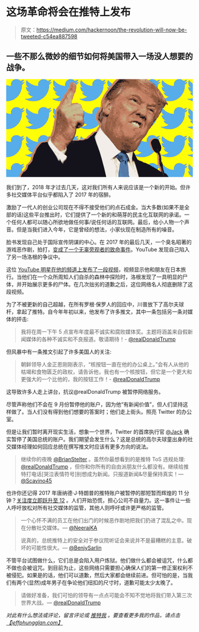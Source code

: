 # 这场革命将会在推特上发布

> 原文：<https://medium.com/hackernoon/the-revolution-will-now-be-tweeted-c54ea887598>

## 一些不那么微妙的细节如何将美国带入一场没人想要的战争。

![](img/f7d6419521ce8d370e6d45707b388b95.png)

我们到了，2018 年才过去几天，这对我们所有人来说应该是一个新的开始。但许多社交媒体平台似乎都陷入了 2017 年的宿醉。

激励了一代人的创业公司现在不得不接受他们的点石成金。当大多数(如果不是全部的话)这些平台推出时，它们提供了一个新的和萌芽的民主化互联网的承诺。一个任何人都可以随心所欲地做任何事/说任何话的互联网。最后，给小人物一个声音。但是当我们进入今年，它是曾经的想法，小家伙现在制造所有的噪音。

脸书发现自己处于国际宣传阴谋的中心。在 2017 年的最后几天，一个臭名昭著的游戏恶作剧，拍打，[变成了一个无辜旁观者的致命事件](https://www.nytimes.com/2017/12/31/us/wichita-swatting-barriss.html?_r=0)。YouTube 发现自己陷入了另一场洛根的争议中。

这位 [YouTube 明星在他的频道上发布了一段视频](https://www.theverge.com/2018/1/2/16841260/logan-paul-youtube-suicide-controversy-carelessness-online-celebrity)，视频显示他和朋友在日本旅行。当他们在一个众所周知人们自杀的森林中探险时，洛根发现了一具明显的尸体，并开始展示更多的尸体。在几次拙劣的道歉之后，这位网络名人彻底删除了这段视频。

为了不被更新的自己超越，在所有罗根·保罗人的回应中，川普放下了高尔夫球杆，拿起了推特。自今年年初以来，他发布了许多推文，其中一条包括另一条对媒体的抨击:

> 我将在周一下午 5 点宣布年度最不诚实和腐败媒体奖。主题将涵盖来自假新闻媒体的各种不诚实和不良报道。敬请期待！- [@realDonaldTrump](https://twitter.com/realDonaldTrump/status/948359545767841792)

但风暴中有一条推文引起了许多美国人的关注:

> 朝鲜领导人金正恩刚刚表示，“核按钮一直在他的办公桌上。”会有人从他的枯竭和食物匮乏的政权，请告诉他，我也有一个核按钮，但它是一个更大和更强大的一个比他的，我的按钮工作！- [@realDonaldTrump](https://twitter.com/realDonaldTrump/status/948355557022420992)

这导致许多人走上讲台，抗议@realDonaldTrump 被暂停网络服务。

尽管声称他们不会在 9 月份暂停他的账户，因为他“有新闻价值”，但人们坚持这样做了。当人们没有得到他们想要的答案时；他们走上街头。照亮 Twitter 的办公室。

但是让我们暂时离开现实生活，想象一个世界，Twitter 的首席执行官 [@Jack](http://twitter.com/Jack) 确实暂停了美国总统的账户。我们期望会发生什么？这是总统的高尔夫球童出身的社交媒体经理如何回应总统在撰写推文时应该有更多方向的说法。

> 继续你的夜晚 [@BrianStelter](https://twitter.com/brianstelter) 。虽然你最想看到的是推特 ToS 违规处理: [@realDonaldTrump](https://twitter.com/realDonaldTrump) ，但你和你所有的自由派朋友什么都没有。继续给推特打电话[哭泣表情符号]别想成为新闻。只报道新闻&尽量保持真实！— [@Scavino45](https://twitter.com/Scavino45/status/948378304410718208)

也许你还记得 2017 年唐纳德·J·特朗普的推特账户被暂停的那短暂而辉煌的 11 分钟？[关注度立即跃升至 12](http://www.breitbart.com/tech/2017/11/03/twitter-users-express-concern-employee-temp-removes-president-trumps-account/) 。人们开始恐慌，担心公司不自量力。这一事件让一些人呼吁放松对所有社交媒体的监管，其他人则呼吁或许更严格的监管。

> 一个心怀不满的员工在他们出门的时候恶作剧地把我们扔进了混乱之中。现在分散社交媒体。— [@NeerajKA](https://twitter.com/NeerajKA/status/926268218456657920)
> 
> 说真的，总统推特上的安全对于参议院听证会来说并不是最糟糕的主意。破坏的可能性很大。— [@BenjySarlin](https://twitter.com/BenjySarlin/status/926449753029791744)

不管平台试图做什么，它们总是会陷入用户炼狱。他们做什么都会被诅咒，什么都不做也会被诅咒。到目前为止，这些网络只需要担心确保人们的第一修正案权利不被侵犯。如果是的话，他们可以道歉，然后大家都会继续前进。但可怕的是，当我们有两个(显然)成年男子在争论他们纽扣的尺寸时，道歉可能太少太晚了。

> 请做好准备，我们可怕的领导有一点点可能会不知不觉地将我们带入第三次世界大战。— [@realDonaldTrump](https://twitter.com/realDonaldTrump/status/373743492151136256)

*对此有什么想法或评论，留言评论或* [*推特我*](https://twitter.com/jeffsangwan) *。要查看更多我的作品，请点击*[*【jeffphungglan.com】*](http://jeffphungglan.com)